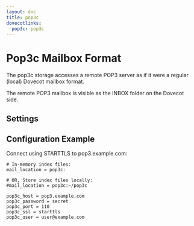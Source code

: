```yaml
---
layout: doc
title: pop3c
dovecotlinks:
  pop3c: pop3c
---
```


# Pop3c Mailbox Format

The pop3c storage accesses a remote POP3 server as if it were a regular
(local) Dovecot mailbox format.

The remote POP3 mailbox is visible as the INBOX folder on the Dovecot side.

## Settings

<SettingsComponent tag="pop3c" />

## Configuration Example

Connect using STARTTLS to pop3.example.com:
```[dovecot.conf]
# In-memory index files:
mail_location = pop3c:

# OR, Store index files locally:
#mail_location = pop3c:~/pop3c

pop3c_host = pop3.example.com
pop3c_password = secret
pop3c_port = 110
pop3c_ssl = starttls
pop3c_user = user@example.com
```
